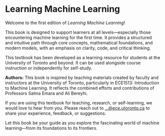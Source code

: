 # Learning Machine Learning

Welcome to the first edition of *Learning Machine Learning*!

This book is designed to support learners at all levels—especially those encountering machine learning for the first time. It provides a structured and intuitive path through core concepts, mathematical foundations, and modern models, with an emphasis on clarity, code, and critical thinking.

This textbook has been developed as a learning resource for students at the University of Toronto and beyond. It can be used alongside course instruction or independently for self-study.

**Authors:** This book is inspired by teaching materials created by faculty and instructors at the University of Toronto, particularly in ECE1513: Introduction to Machine Learning. It reflects the combined efforts and contributions of Professors Salma Emara and Ali Bereyhi.

If you are using this textbook for teaching, research, or self-learning, we would love to hear from you. Please reach out to ...@ece.utoronto.ca to share your experience, feedback, or suggestions.

Let this book be your guide as you explore the fascinating world of machine learning—from its foundations to its frontiers.




